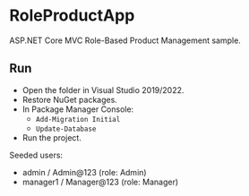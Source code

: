 # RoleProductApp

ASP.NET Core MVC Role-Based Product Management sample.

## Run

- Open the folder in Visual Studio 2019/2022.
- Restore NuGet packages.
- In Package Manager Console:
  - `Add-Migration Initial`
  - `Update-Database`
- Run the project.

Seeded users:
- admin / Admin@123  (role: Admin)
- manager1 / Manager@123 (role: Manager)
